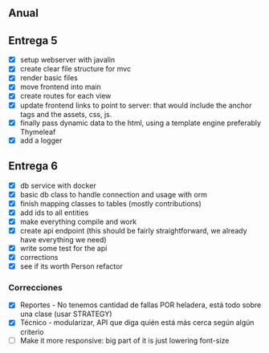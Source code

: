 ## Anual

## Entrega 5

- [x] setup webserver with javalin
- [x] create clear file structure for mvc
- [x] render basic files
- [x] move frontend into main
- [x] create routes for each view
- [x] update frontend links to point to server: that would include the anchor tags and the assets, css, js.
- [x] finally pass dynamic data to the html, using a template engine preferably Thymeleaf
- [x] add a logger

## Entrega 6

- [x] db service with docker
- [x] basic db class to handle connection and usage with orm
- [x] finish mapping classes to tables (mostly contributions)
- [x] add ids to all entities
- [x] make everything compile and work
- [x] create api endpoint (this should be fairly straightforward, we already have everything we need)
- [x] write some test for the api
- [x] corrections
- [x] see if its worth Person refactor

### Correcciones

- [x] Reportes - No tenemos cantidad de fallas POR heladera, está todo sobre una clase (usar STRATEGY)
- [x] Técnico - modularizar, API que diga quién está más cerca según algún criterio
- [ ] Make it more responsive: big part of it is just lowering font-size
